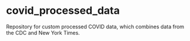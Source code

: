 # covid_processed_data
Repository for custom processed COVID data, which combines data from the CDC and New York Times.
